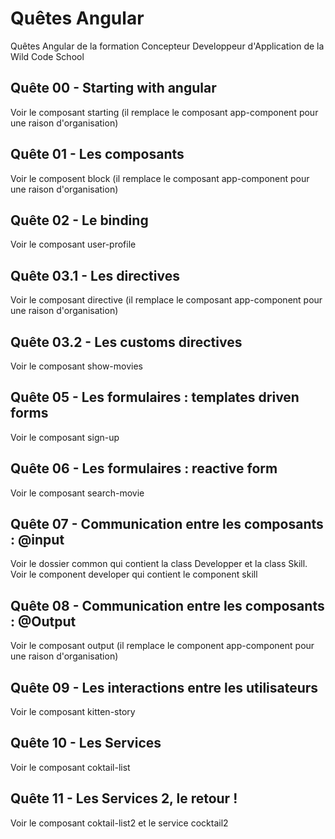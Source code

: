 # Quêtes Angular

Quêtes Angular de la formation Concepteur Developpeur d'Application de la Wild Code School

## Quête 00 - Starting with angular

Voir le composant starting (il remplace le composant app-component pour une raison d'organisation)

## Quête 01 - Les composants

Voir le composent block (il remplace le composant app-component pour une raison d'organisation)

## Quête 02 - Le binding

Voir le composant user-profile

## Quête 03.1 - Les directives

Voir le composant directive (il remplace le composant app-component pour une raison d'organisation)

## Quête 03.2 - Les customs directives

Voir le composant show-movies

## Quête 05 - Les formulaires : templates driven forms

Voir le composant sign-up

## Quête 06 - Les formulaires : reactive form

Voir le composant search-movie

## Quête 07 - Communication entre les composants : @input

Voir le dossier common qui contient la class Developper et la class Skill. Voir le component developer qui contient le component skill

## Quête 08 - Communication entre les composants : @Output

Voir le composant output (il remplace le component app-component pour une raison d'organisation)

## Quête 09 - Les interactions entre les utilisateurs

Voir le composant kitten-story

## Quête 10 - Les Services

Voir le composant coktail-list

## Quête 11 - Les Services 2, le retour !

Voir le composant coktail-list2 et le service cocktail2
